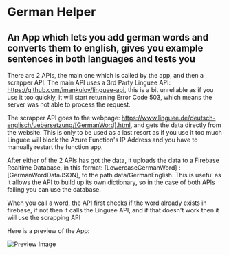 # German Helper

## An App which lets you add german words and converts them to english, gives you example sentences in both languages and tests you

There are 2 APIs, the main one which is called by the app, and then a scrapper API.
The main API uses a 3rd Party Linguee API: https://github.com/imankulov/linguee-api, this is a bit unreliable as if you use it too quickly, it will start returning Error Code 503, which means the server was not able to process the request.

The scrapper API goes to the webpage: https://www.linguee.de/deutsch-englisch/uebersetzung/[GermanWord].html, and gets the data directly from the website. This is only to be used as a last resort as if you use it too much Linguee will block the Azure Function's IP Address and you have to manually restart the function app.

After either of the 2 APIs has got the data, it uploads the data to a Firebase Realtime Database, in this format: [LowercaseGermanWord] : [GermanWordDataJSON], to the path data/GermanEnglish. This is useful as it allows the API to build up its own dictionary, so in the case of both APIs failing you can use the database.

When you call a word, the API first checks if the word already exists in firebase, if not then it calls the Linguee API, and if that doesn't work then it will use the scrapping API

Here is a preview of the App:

![Preview Image](https://github.com/AryaaSk/germanHelper/blob/main/5.5%20Photos/Simulator%20Screen%20Shot%20-%20iPhone%208%20Plus%20-%202022-02-02%20at%2017.31.35.png)
